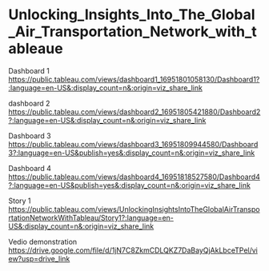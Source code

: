 # Unlocking_Insights_Into_The_Global_Air_Transportation_Network_with_tableaue

Dashboard 1  https://public.tableau.com/views/dashboard1_16951801058130/Dashboard1?:language=en-US&:display_count=n&:origin=viz_share_link

dashboard 2  https://public.tableau.com/views/dashboard2_16951805421880/Dashboard2?:language=en-US&:display_count=n&:origin=viz_share_link

Dashboard 3  https://public.tableau.com/views/dashboard3_16951809944580/Dashboard3?:language=en-US&publish=yes&:display_count=n&:origin=viz_share_link

Dashboard 4 https://public.tableau.com/views/dashboard4_16951818527580/Dashboard4?:language=en-US&publish=yes&:display_count=n&:origin=viz_share_link

Story 1  https://public.tableau.com/views/UnlockingInsightsIntoTheGlobalAirTransportationNetworkWithTableau/Story1?:language=en-US&:display_count=n&:origin=viz_share_link

Vedio demonstration  https://drive.google.com/file/d/1jN7C8ZkmCDLQKZ7DaBayQjAkLbceTPel/view?usp=drive_link
